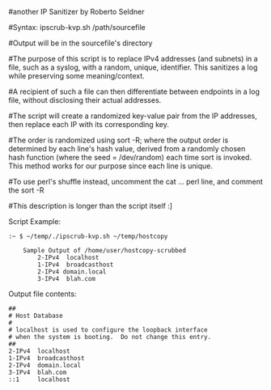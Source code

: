 #another IP Sanitizer by Roberto Seldner

#Syntax: ipscrub-kvp.sh /path/sourcefile

#Output will be in the sourcefile's directory

#The purpose of this script is to replace IPv4 addresses (and subnets) in a file, such as a syslog, with a random, unique, identifier.  This sanitizes a log while preserving some meaning/context.

#A recipient of such a file can then differentiate between endpoints in a log file, without disclosing their actual addresses.

#The script will create a randomized key-value pair from the IP addresses, then replace each IP with its corresponding key.  

#The order is randomized using sort -R; where the output order is determined by each line's hash value, derived from a randomly chosen hash function (where the seed = /dev/random) each time sort is invoked.  This method works for our purpose since each line is unique.

#To use perl's shuffle instead, uncomment the cat ... perl line, and comment the sort -R

#This description is longer than the script itself :]

Script Example:

	:~ $ ~/temp/./ipscrub-kvp.sh ~/temp/hostcopy

		Sample Output of /home/user/hostcopy-scrubbed
			2-IPv4	localhost
			1-IPv4	broadcasthost
			2-IPv4 domain.local
			3-IPv4	blah.com

Output file contents:

	##
	# Host Database
	#
	# localhost is used to configure the loopback interface
	# when the system is booting.  Do not change this entry.
	##
	2-IPv4	localhost
	1-IPv4	broadcasthost
	2-IPv4  domain.local
	3-IPv4	blah.com
	::1		localhost
